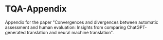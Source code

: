 # TQA-Appendix

Appendix for the paper "Convergences and divergences between automatic assessment and human evaluation: Insights from comparing ChatGPT-generated translation and neural machine translation".
